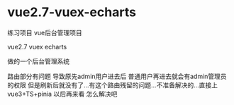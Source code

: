 # vue2.7-vuex-echarts
练习项目 vue后台管理项目

vue2.7
vuex
echarts

做的一个后台管理系统

路由部分有问题 导致原先admin用户进去后 普通用户再进去就会有admin管理员的权限 
但是刷新后就没有了...有这个路由残留的问题...不准备解决的...直接上vue3+TS+pinia
以后再来看 怎么解决吧



